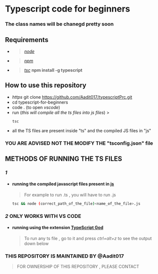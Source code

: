 # **Typescript code for beginners**
### The class names will be chanegd pretty soon 

## Requirements 
- > [_node_](https://nodejs.org/en/download/) 
- > [_npm_](https://www.npmjs.com/get-npm)
- > [_tsc_](https://www.npmjs.com/package/typescript) **npm install -g typescript** 

## How to use this repository 
- _https_ git clone https://github.com/Aadit017/typescriptPrc.git
- cd typescript-for-beginners
- code . (to open _vscode_)
- run (_this will compile all the ts files into js files_) >
  ```bash
  tsc  
  ```
- all the TS files are present inside "ts" and the compiled JS files in "js"  
### **YOU ARE ADVISED NOT THE MODIFY THE "tsconfig.json" file**

## **METHODS OF RUNNING THE TS FILES** 

### _1_
-  
  #### running the compiled javascript files present in [js](https://github.com/Aadit017/typescript-for-beginners/tree/Friendly_Branch/js) 

  > For example to run <name>.ts , you will have to run <name>.js
  ```bash 
  tsc && node (correct_path_of_the_file)<name_of_the_file>.js
  ```
### _2_ **ONLY WORKS WITH VS CODE**
-  
  #### running using the extension [**TypeScript God**](https://marketplace.visualstudio.com/items?itemName=basarat.god#:~:text=Raises%20the%20level%20of%20tooling,to%20make%20VSCode%20the%20bestest.)

  >To run any ts file , go to it and press _ctrl+alt+z_ to see the output down below 



### THIS REPOSITORY IS MAINTAINED BY @Aadit017
> FOR OWNERSHIP OF THIS REPOSITORY , PLEASE CONTACT 


